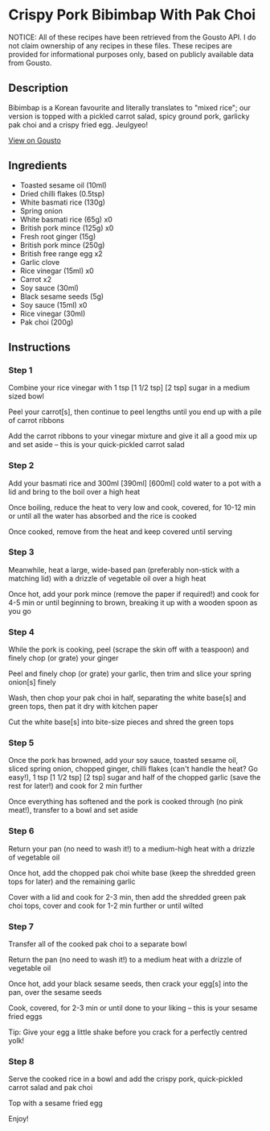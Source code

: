 # Crispy Pork Bibimbap With Pak Choi

NOTICE: All of these recipes have been retrieved from the Gousto API. I do not claim ownership of any recipes in these files. These recipes are provided for informational purposes only, based on publicly available data from Gousto.

## Description

Bibimbap is a Korean favourite and literally translates to "mixed rice"; our version is topped with a pickled carrot salad, spicy ground pork, garlicky pak choi and a crispy fried egg. Jeulgyeo!

[View on Gousto](https://www.gousto.co.uk/recipes/cookbook/crispy-pork-bibimbap-with-pak-choi)

## Ingredients

- Toasted sesame oil (10ml)
- Dried chilli flakes (0.5tsp)
- White basmati rice (130g)
- Spring onion
- White basmati rice (65g) x0
- British pork mince (125g) x0
- Fresh root ginger (15g)
- British pork mince (250g)
- British free range egg x2
- Garlic clove
- Rice vinegar (15ml) x0
- Carrot x2
- Soy sauce (30ml)
- Black sesame seeds (5g)
- Soy sauce (15ml) x0
- Rice vinegar (30ml)
- Pak choi (200g)

## Instructions


### Step 1

Combine your rice vinegar with 1 tsp <span class="text-purple">[1 1/2 tsp]</span> <span class="text-danger">[2 tsp]</span> sugar in a medium sized bowl

Peel your carrot[s], then continue to peel lengths until you end up with a pile of carrot ribbons

Add the carrot ribbons to your vinegar mixture and give it all a good mix up and set aside – this is your quick-pickled carrot salad


### Step 2

Add your basmati rice and 300ml <span class="text-purple">[390ml]</span> <span class="text-danger">[600ml]</span> cold water to a pot with a lid and bring to the boil over a high heat

Once boiling, reduce the heat to very low and cook, covered, for 10-12 min or until all the water has absorbed and the rice is cooked

Once cooked, remove from the heat and keep covered until serving


### Step 3

Meanwhile, heat a large, wide-based pan (preferably non-stick with a matching lid) with a drizzle of vegetable oil over a high heat

Once hot, add your pork mince (remove the paper if required!) and cook for 4-5 min or until beginning to brown, breaking it up with a wooden spoon as you go


### Step 4

While the pork is cooking, peel (scrape the skin off with a teaspoon) and finely chop (or grate) your ginger

Peel and finely chop (or grate) your garlic, then trim and slice your spring onion[s] finely

Wash, then chop your pak choi in half, separating the white base[s] and green tops, then pat it dry with kitchen paper

Cut the white base[s] into bite-size pieces and shred the green tops


### Step 5

Once the pork has browned, add your soy sauce, toasted sesame oil, sliced spring onion, chopped ginger, chilli flakes (can't handle the heat? Go easy!), 1 tsp <span class="text-purple">[1 1/2 tsp] </span><span class="text-danger">[2 tsp]</span> sugar and half of the chopped garlic (save the rest for later!) and cook for 2 min further

Once everything has softened and the pork is cooked through (no pink meat!), transfer to a bowl and set aside


### Step 6

Return your pan (no need to wash it!) to a medium-high heat with a drizzle of vegetable oil

Once hot, add the chopped pak choi white base (keep the shredded green tops for later) and the remaining garlic

Cover with a lid and cook for 2-3 min, then add the shredded green pak choi tops, cover and cook for 1-2 min further or until wilted


### Step 7

Transfer all of the cooked pak choi to a separate bowl

Return the pan (no need to wash it!) to a medium heat with a drizzle of vegetable oil

Once hot, add your black sesame seeds, then crack your egg[s] into the pan, over the sesame seeds

Cook, covered, for 2-3 min or until done to your liking – this is your sesame fried eggs

Tip: Give your egg a little shake before you crack for a perfectly centred yolk!

### Step 8

Serve the cooked rice in a bowl and add the crispy pork, quick-pickled carrot salad and pak choi

Top with a sesame fried egg

Enjoy!

